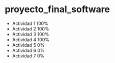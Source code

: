 # proyecto_final_software

* Actividad 1 100%
* Actividad 2 100%
* Actividad 3 100%
* Actividad 4 100%
* Actividad 5 0%
* Actividad 6 0%
* Actividad 7 0%